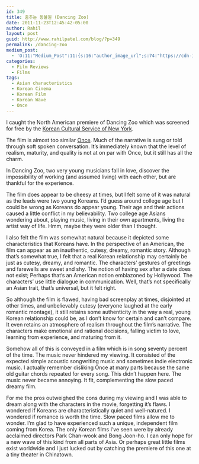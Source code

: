 ```yaml
---
id: 349
title: 춤추는 동물원 (Dancing Zoo)
date: 2011-11-23T12:45:42-05:00
author: Rahil
layout: post
guid: http://www.rahilpatel.com/blog/?p=349
permalink: /dancing-zoo
medium_post:
  - 'O:11:"Medium_Post":11:{s:16:"author_image_url";s:74:"https://cdn-images-1.medium.com/fit/c/200/200/1*dmbNkD5D-u45r44go_cf0g.png";s:10:"author_url";s:28:"https://medium.com/@rahil627";s:11:"byline_name";N;s:12:"byline_email";N;s:10:"cross_link";s:2:"no";s:2:"id";s:12:"d70d0227dbde";s:21:"follower_notification";s:3:"yes";s:7:"license";s:19:"all-rights-reserved";s:14:"publication_id";s:12:"7a04709b0155";s:6:"status";s:6:"public";s:3:"url";s:109:"https://medium.com/@rahil627/%EC%B6%A4%EC%B6%94%EB%8A%94-%EB%8F%99%EB%AC%BC%EC%9B%90-dancing-zoo-d70d0227dbde";}'
categories:
  - Film Reviews
  - Films
tags:
  - Asian characteristics
  - Korean Cinema
  - Korean Film
  - Korean Wave
  - Once
---
```

I caught the North American premiere of Dancing Zoo which was screened for free by the [Korean Cultural Service of New York](http://www.koreanculture.org/?document_srl=21035).

The film is almost too similar [Once](http://en.wikipedia.org/wiki/Once_(film)). Much of the narrative is sung or told through soft spoken conversation. It&#8217;s immediately known that the level of realism, maturity, and quality is not at on par with Once, but it still has all the charm.

In Dancing Zoo, two very young musicians fall in love, discover the impossibility of working (and assumed living) with each other, but are thankful for the experience.

The film does appear to be cheesy at times, but I felt some of it was natural as the leads were two young Koreans. I&#8217;d guess around college age but I could be wrong as Koreans do appear young. Their age and their actions caused a little conflict in my believability. Two college age Asians wondering about, playing music, living in their own apartments, living the artist way of life. Hmm, maybe they were older than I thought.

I also felt the film was somewhat natural because it depicted some characteristics that Koreans have. In the perspective of an American, the film can appear as an inauthentic, cutesy, dreamy, romantic story. Although that&#8217;s somewhat true, I felt that a real Korean relationship may certainly be just as cutesy, dreamy, and romantic. The characters&#8217; gestures of greetings and farewells are sweet and shy. The notion of having sex after a date does not exist; Perhaps that&#8217;s an American notion emblazoned by Hollywood. The characters&#8217; use little dialogue in communication. Well, that&#8217;s not specifically an Asian trait, that&#8217;s universal, but it felt right.

So although the film is flawed, having bad screenplay at times, disjointed at other times, and unbelievably cutesy (everyone laughed at the early romantic montage), it still retains some authenticity in the way a real, young Korean relationship could be, as I don&#8217;t know for certain and can&#8217;t compare. It even retains an atmosphere of realism throughout the film&#8217;s narrative. The characters make emotional and rational decisions, falling victim to love, learning from experience, and maturing from it.

Somehow all of this is conveyed in a film which is in song seventy percent of the time. The music never hindered my viewing. It consisted of the expected simple acoustic songwriting music and sometimes indie electronic music. I actually remember disliking Once at many parts because the same old guitar chords repeated for every song. This didn&#8217;t happen here. The music never became annoying. It fit, complementing the slow paced dreamy film.

For me the pros outweighed the cons during my viewing and I was able to dream along with the characters in the movie, forgetting it&#8217;s flaws. I wondered if Koreans are characteristically quiet and well-natured. I wondered if romance is worth the time. Slow paced films allow me to wonder. I&#8217;m glad to have experienced such a unique, independent film coming from Korea. The only Korean films I&#8217;ve seen were by already acclaimed directors Park Chan-wook and Bong Joon-ho. I can only hope for a new wave of this kind from all parts of Asia. Or perhaps great little films exist worldwide and I just lucked out by catching the premiere of this one at a tiny theater in Chinatown.